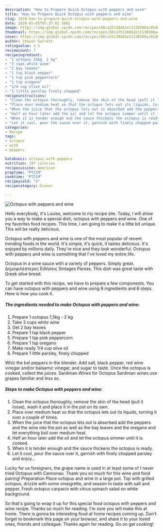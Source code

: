 ```yaml
---
description: "How to Prepare Quick Octopus with peppers and wine"
title: "How to Prepare Quick Octopus with peppers and wine"
slug: 1024-how-to-prepare-quick-octopus-with-peppers-and-wine
date: 2020-05-05T05:37:01.588Z
image: https://img-global.cpcdn.com/recipes/08ca35138462e11130308ac01d6b5cd4/751x532cq70/octopus-with-peppers-and-wine-recipe-main-photo.jpg
thumbnail: https://img-global.cpcdn.com/recipes/08ca35138462e11130308ac01d6b5cd4/751x532cq70/octopus-with-peppers-and-wine-recipe-main-photo.jpg
cover: https://img-global.cpcdn.com/recipes/08ca35138462e11130308ac01d6b5cd4/751x532cq70/octopus-with-peppers-and-wine-recipe-main-photo.jpg
author: Steven Garrett
ratingvalue: 3.5
reviewcount: 7
recipeingredient:
- "1 octopus 15kg  2 kg"
- "3 cups white wine"
- "2 bay leaves"
- "1 tsp black pepper"
- "1 tsp pink peppercorn"
- "1 tsp oregano"
- "1/4 cup olive oil"
- "1 little parsley finely chopped"
recipeinstructions:
- "Clean the octopus thoroughly, remove the skin of the head (pull it loose), wash it and place it in the pot on its own."
- "Place over medium heat so that the octopus lets out its liquids, turning it over a couple of times."
- "When the juice that the octopus lets out is absorbed add the peppers and the wine into the pot as well as the bay leaves and the oregano and let everything boil over medium heat."
- "Half an hour later add the oil and let the octopus simmer until it is cooked."
- "When it is tender enough and the sauce thickens the octopus is ready."
- "Let it cool, pour the sauce over it, garnish with finely chopped parsley and enjoy..."
categories:
- Recipe
tags:
- octopus
- with
- peppers

katakunci: octopus with peppers 
nutrition: 197 calories
recipecuisine: American
preptime: "PT21M"
cooktime: "PT31M"
recipeyield: "3"
recipecategory: Dinner

---
```



![Octopus with peppers and wine](https://img-global.cpcdn.com/recipes/08ca35138462e11130308ac01d6b5cd4/751x532cq70/octopus-with-peppers-and-wine-recipe-main-photo.jpg)

Hello everybody, it's Louise, welcome to my recipe site. Today, I will show you a way to make a special dish, octopus with peppers and wine. One of my favorites food recipes. This time, I am going to make it a little bit unique. This will be really delicious.

Octopus with peppers and wine is one of the most popular of recent trending foods in the world. It's simple, it's quick, it tastes delicious. It's enjoyed by millions daily. They're nice and they look wonderful. Octopus with peppers and wine is something that I've loved my entire life.

Octopus in a wine sauce with a variety of peppers. Simply great. Δημοφιλέστερες Ειδήσεις Sintages Pareas. This dish was great taste with Greek olive bread.


To get started with this recipe, we have to prepare a few components. You can have octopus with peppers and wine using 8 ingredients and 6 steps. Here is how you cook it.

<!--inarticleads1-->

##### The ingredients needed to make Octopus with peppers and wine:

1. Prepare 1 octopus 1,5kg - 2 kg
1. Take 3 cups white wine
1. Get 2 bay leaves
1. Prepare 1 tsp black pepper
1. Prepare 1 tsp pink peppercorn
1. Prepare 1 tsp oregano
1. Make ready 1/4 cup olive oil
1. Prepare 1 little parsley, finely chopped


Whiz the bel peppers in the blender. Add salt, black pepper, red wine vinegar and/or balsamic vinegar, and sugar to taste. Once the octopus is cooked, collect the juices. Sardinian Wines for Octopus Sardinian wines use grapes familiar and less so. 

<!--inarticleads2-->

##### Steps to make Octopus with peppers and wine:

1. Clean the octopus thoroughly, remove the skin of the head (pull it loose), wash it and place it in the pot on its own.
1. Place over medium heat so that the octopus lets out its liquids, turning it over a couple of times.
1. When the juice that the octopus lets out is absorbed add the peppers and the wine into the pot as well as the bay leaves and the oregano and let everything boil over medium heat.
1. Half an hour later add the oil and let the octopus simmer until it is cooked.
1. When it is tender enough and the sauce thickens the octopus is ready.
1. Let it cool, pour the sauce over it, garnish with finely chopped parsley and enjoy...


Lucky for us foreigners, the grape name is used in at least some of I never tried Octopus with Cannonau. Thank you so much for this wine and food pairing! Preparation Place octopus and wine in a large pot. Top with grilled octopus, drizzle with some vinaigrette, and season to taste with salt and pepper. Fresh octopus carpacio with citrus spinach salad on white background. 

So that's going to wrap it up for this special food octopus with peppers and wine recipe. Thanks so much for reading. I'm sure you will make this at home. There is gonna be interesting food at home recipes coming up. Don't forget to bookmark this page on your browser, and share it to your loved ones, friends and colleague. Thanks again for reading. Go on get cooking!
